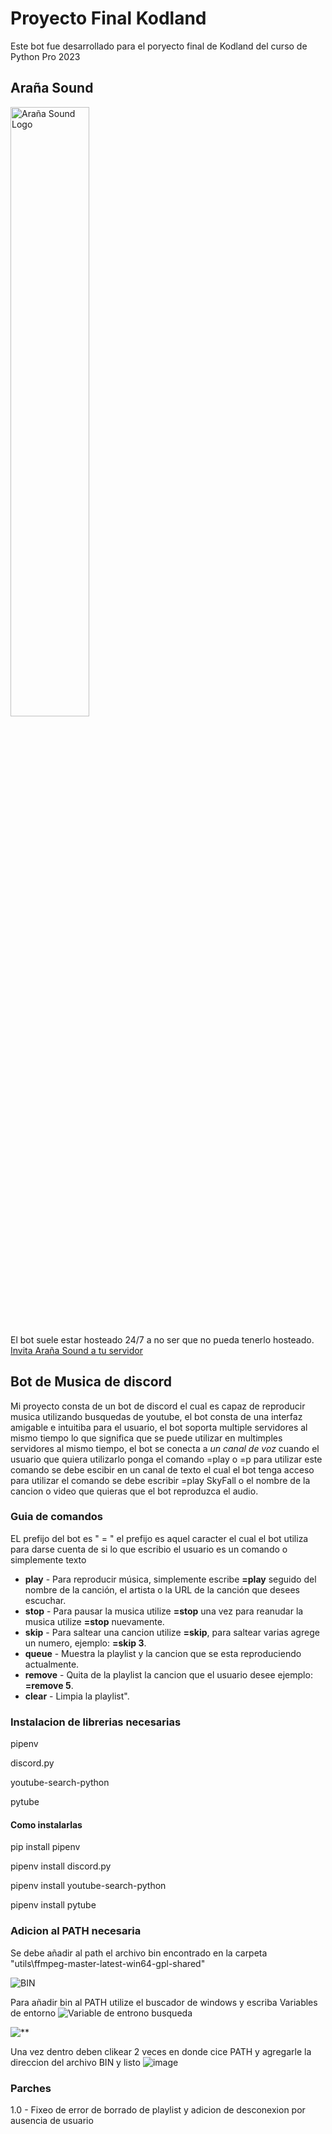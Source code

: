 # Proyecto Final Kodland
Este bot fue desarrollado para el poryecto final de Kodland del curso de Python Pro 2023

## Araña Sound
<img src="https://github.com/BrayanBCode/ProyectoFinalKodland/assets/134159765/7f81ca3a-6e63-437d-baaf-6799bca6109c" alt="Araña Sound Logo" width="50%">

El bot suele estar hosteado 24/7 a no ser que no pueda tenerlo hosteado.
[Invita Araña Sound a tu servidor](https://discord.com/api/oauth2/authorize?client_id=1177344170638180503&permissions=8&scope=bot)


## Bot de Musica de discord
Mi proyecto consta de un bot de discord el cual es capaz de reproducir musica utilizando busquedas de youtube, el bot consta de una interfaz amigable e intuitiba para el usuario, el bot soporta multiple servidores al mismo tiempo lo que significa que se puede utilizar en multimples servidores al mismo tiempo, el bot se conecta a *un canal de voz* cuando el usuario que quiera utilizarlo ponga el comando =play o =p para utilizar este comando se debe escibir en un canal de texto el cual el bot tenga acceso para utilizar el comando se debe escribir =play SkyFall o el nombre de la cancion o video que quieras que el bot reproduzca el audio.

### Guia de comandos
EL prefijo del bot es " = " el prefijo es aquel caracter el cual el bot utiliza para darse cuenta de si lo que escribio el usuario es un comando o simplemente texto

+ **play** - Para reproducir música, simplemente escribe **=play** seguido del nombre de la canción, el artista o la URL de la canción que desees escuchar.
+ **stop** - Para pausar la musica utilize **=stop** una vez para reanudar la musica utilize **=stop** nuevamente.
+ **skip** - Para saltear una cancion utilize **=skip**, para saltear varias agrege un numero, ejemplo: **=skip 3**.
+ **queue** - Muestra la playlist y la cancion que se esta reproduciendo actualmente.
+ **remove** - Quita de la playlist la cancion que el usuario desee ejemplo: **=remove 5**.
+ **clear** - Limpia la playlist".

### Instalacion de librerias necesarias
pipenv

discord.py

youtube-search-python

pytube

#### Como instalarlas
pip install pipenv

pipenv install discord.py

pipenv install youtube-search-python

pipenv install pytube

### Adicion al PATH necesaria
Se debe añadir al path el archivo bin encontrado en la carpeta "utils\ffmpeg-master-latest-win64-gpl-shared"

![BIN](https://github.com/BrayanBCode/ProyectoFinalKodland/assets/134159765/c5fbac21-2854-40ef-9c06-2dd9f4ce59cc)

Para añadir bin al PATH utilize el buscador de windows y escriba Variables de entorno
![Variable de entrono busqueda](https://github.com/BrayanBCode/ProyectoFinalKodland/assets/134159765/7fa8bdb3-e799-4bc0-89d5-e35258d4de34)

![**](https://github.com/BrayanBCode/ProyectoFinalKodland/assets/134159765/aed77a4d-5d0c-4706-aa17-ba48bfceccea)

Una vez dentro deben clikear 2 veces en donde cice PATH y agregarle la direccion del archivo BIN y listo
![image](https://github.com/BrayanBCode/ProyectoFinalKodland/assets/134159765/ceb729a3-0daa-40c8-b661-d5199a0018ea)

### Parches
1.0 - Fixeo de error de borrado de playlist y adicion de desconexion por ausencia de usuario




